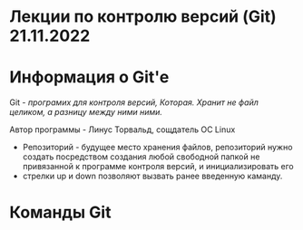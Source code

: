 # Лекции по контролю версий (Git) 21.11.2022 
# Информация о Git'e
Git - *програмих для контроля версий,
Которая. Хранит не файл целиком, а разницу между ними
ними.*

Автор программы - Линус Торвальд, сощдатель ОС Linux
* Репозиторий - будущее место хранения файлов, репозиторий нужно создать посредством создания любой свободной
папкой не привязанной к программе
контроля версий, и инициализировать его
* стрелки up и down позволяют
вызвать ранее введенную каманду.
# Команды Git